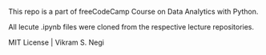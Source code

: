 This repo is a part of freeCodeCamp Course on Data Analytics with Python.

All lecute .ipynb files were cloned from the respective lecture repositories.

MIT License | Vikram S. Negi